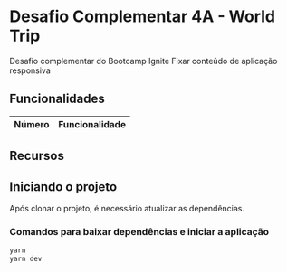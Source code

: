 # Desafio Complementar 4A - World Trip

Desafio complementar do Bootcamp Ignite
Fixar conteúdo de aplicação responsiva

## Funcionalidades

| Número | Funcionalidade |
| - | - |

## Recursos

## Iniciando o projeto

Após clonar o projeto, é necessário atualizar as dependências.

### Comandos para baixar dependências e iniciar a aplicação

```bash
yarn
yarn dev
```
